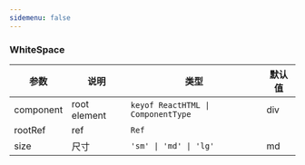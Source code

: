 ```yaml
---
sidemenu: false
---
```

### WhiteSpace

| 参数	|说明	|类型	|默认值
| --- | --- | --- | ---
| component | root element | `keyof ReactHTML \| ComponentType` | div
| rootRef | ref | `Ref` |
| size |  尺寸 | `'sm' \| 'md' \| 'lg'` | md
